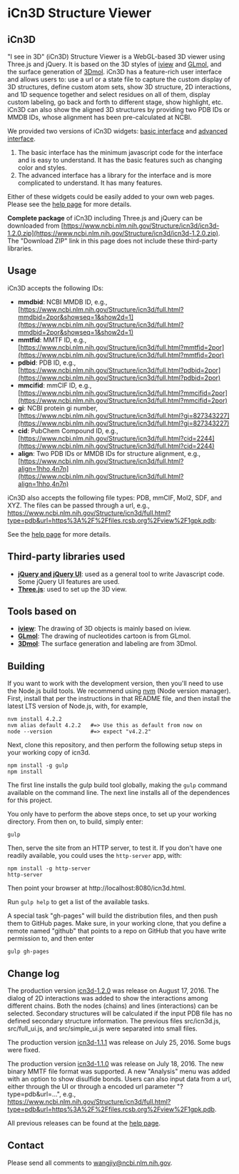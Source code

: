 # iCn3D Structure Viewer

## iCn3D

"I see in 3D" (iCn3D) Structure Viewer is a WebGL-based 3D viewer using Three.js and jQuery. It is based on the 3D styles of [iview](http://istar.cse.cuhk.edu.hk/iview/) and [GLmol](https://en.osdn.jp/projects/webglmol/), and the surface generation of [3Dmol](http://3dmol.csb.pitt.edu/). iCn3D has a feature-rich user interface and allows users to: use a url or a state file to capture the custom display of 3D structures, define custom atom sets, show 3D structure, 2D interactions, and 1D sequence together and select residues on all of them, display custom labeling, go back and forth to different stage, show highlight, etc. iCn3D can also show the aligned 3D structures by providing two PDB IDs or MMDB IDs, whose alignment has been pre-calculated at NCBI.  

We provided two versions of iCn3D widgets: [basic interface](https://www.ncbi.nlm.nih.gov/Structure/icn3d/index.html?mmdbid=2por) and [advanced interface](https://www.ncbi.nlm.nih.gov/Structure/icn3d/full.html?mmdbid=2por). 

1. The basic interface has the minimum javascript code for the interface and is easy to understand. It has the basic features such as changing color and styles.
2. The advanced interface has a library for the interface and is more complicated to understand. It has many features.

Either of these widgets could be easily added to your own web pages. Please see the [help page](https://www.ncbi.nlm.nih.gov/Structure/icn3d/icn3d.html) for more details.

<b>Complete package</b> of iCn3D including Three.js and jQuery can be downloaded from [https://www.ncbi.nlm.nih.gov/Structure/icn3d/icn3d-1.2.0.zip](https://www.ncbi.nlm.nih.gov/Structure/icn3d/icn3d-1.2.0.zip). The "Download ZIP" link in this page does not include these third-party libraries. 

## Usage

iCn3D accepts the following IDs:

* <b>mmdbid</b>: NCBI MMDB ID, e.g., [https://www.ncbi.nlm.nih.gov/Structure/icn3d/full.html?mmdbid=2por&showseq=1&show2d=1](https://www.ncbi.nlm.nih.gov/Structure/icn3d/full.html?mmdbid=2por&showseq=1&show2d=1)
* <b>mmtfid</b>: MMTF ID, e.g., [https://www.ncbi.nlm.nih.gov/Structure/icn3d/full.html?mmtfid=2por](https://www.ncbi.nlm.nih.gov/Structure/icn3d/full.html?mmtfid=2por)
* <b>pdbid</b>: PDB ID, e.g., [https://www.ncbi.nlm.nih.gov/Structure/icn3d/full.html?pdbid=2por](https://www.ncbi.nlm.nih.gov/Structure/icn3d/full.html?pdbid=2por)
* <b>mmcifid</b>: mmCIF ID, e.g., [https://www.ncbi.nlm.nih.gov/Structure/icn3d/full.html?mmcifid=2por](https://www.ncbi.nlm.nih.gov/Structure/icn3d/full.html?mmcifid=2por)
* <b>gi</b>: NCBI protein gi number, [https://www.ncbi.nlm.nih.gov/Structure/icn3d/full.html?gi=827343227](https://www.ncbi.nlm.nih.gov/Structure/icn3d/full.html?gi=827343227)
* <b>cid</b>: PubChem Compound ID, e.g., [https://www.ncbi.nlm.nih.gov/Structure/icn3d/full.html?cid=2244](https://www.ncbi.nlm.nih.gov/Structure/icn3d/full.html?cid=2244)
* <b>align</b>: Two PDB IDs or MMDB IDs for structure alignment, e.g., [https://www.ncbi.nlm.nih.gov/Structure/icn3d/full.html?align=1hho,4n7n](https://www.ncbi.nlm.nih.gov/Structure/icn3d/full.html?align=1hho,4n7n)

iCn3D also accepts the following file types: PDB, mmCIF, Mol2, SDF, and XYZ. The files can be passed through a url, e.g., <a href="https://www.ncbi.nlm.nih.gov/Structure/icn3d/full.html?type=pdb&url=https%3A%2F%2Ffiles.rcsb.org%2Fview%2F1gpk.pdb">https://www.ncbi.nlm.nih.gov/Structure/icn3d/full.html?type=pdb&url=https%3A%2F%2Ffiles.rcsb.org%2Fview%2F1gpk.pdb</a>:

See the [help page](https://www.ncbi.nlm.nih.gov/Structure/icn3d/icn3d.html) for more details.


## Third-party libraries used

* **[jQuery and jQuery UI](https://jquery.com/)**: used as a general tool to write Javascript code. Some jQuery UI features are used.
* **[Three.js](http://threejs.org/)**: used to set up the 3D view.


## Tools based on

* **[iview](http://istar.cse.cuhk.edu.hk/iview/)**: The drawing of 3D objects is mainly based on iview.
* **[GLmol](https://en.osdn.jp/projects/webglmol/)**: The drawing of nucleotides cartoon is from GLmol.
* **[3Dmol](http://3dmol.csb.pitt.edu/)**: The surface generation and labeling are from 3Dmol.

## Building

If you want to work with the development version, then you'll need to use the Node.js build tools. We recommend using [nvm](https://github.com/creationix/nvm) (Node version manager). First, install that per the instructions in that README file, and then install the latest LTS version of Node.js, with, for example,

```
nvm install 4.2.2
nvm alias default 4.2.2   #=> Use this as default from now on
node --version            #=> expect "v4.2.2"
```

Next, clone this repository, and then perform the following setup steps in your working copy of icn3d. 

```
npm install -g gulp
npm install
```

The first line installs the gulp build tool globally, making the `gulp` command available on the command line. The next line installs all of the dependences for this project.

You only have to perform the above steps once, to set up your working directory. From then on, to build, simply enter:

```
gulp
```

Then, serve the site from an HTTP server, to test it. If you don't have one readily available, you could uses the `http-server` app, with:

```
npm install -g http-server
http-server
```

Then point your browser at http://localhost:8080/icn3d.html.

Run `gulp help` to get a list of the available tasks.

A special task "gh-pages" will build the distribution files, and then push
them to GitHub pages. Make sure, in your working clone, that you define a 
remote named "github" that points to a repo on GitHub that you have write
permission to, and then enter

```
gulp gh-pages
```

## Change log

The production version [icn3d-1.2.0](https://www.ncbi.nlm.nih.gov/Structure/icn3d/icn3d-1.2.0.zip) was release on August 17, 2016. The dialog of 2D interactions was added to show the interactions among different chains. Both the nodes (chains) and lines (interactions) can be selected. Secondary structures will be calculated if the input PDB file has no defined secondary structure information. The previous files src/icn3d.js, src/full_ui.js, and src/simple_ui.js were separated into small files.

The production version [icn3d-1.1.1](https://www.ncbi.nlm.nih.gov/Structure/icn3d/icn3d-1.1.1.zip) was release on July 25, 2016. Some bugs were fixed.

The production version [icn3d-1.1.0](https://www.ncbi.nlm.nih.gov/Structure/icn3d/icn3d-1.1.0.zip) was release on July 18, 2016. The new binary MMTF file format was supported. A new "Analysis" menu was added with an option to show disulfide bonds. Users can also input data from a url, either through the UI or through a encoded url parameter "?type=pdb&url=...", e.g., <a href="https://www.ncbi.nlm.nih.gov/Structure/icn3d/full.html?type=pdb&url=https%3A%2F%2Ffiles.rcsb.org%2Fview%2F1gpk.pdb">https://www.ncbi.nlm.nih.gov/Structure/icn3d/full.html?type=pdb&url=https%3A%2F%2Ffiles.rcsb.org%2Fview%2F1gpk.pdb</a>.

All previous releases can be found at the [help page](https://www.ncbi.nlm.nih.gov/Structure/icn3d/icn3d.html#log).

## Contact

Please send all comments to wangjiy@ncbi.nlm.nih.gov. 
